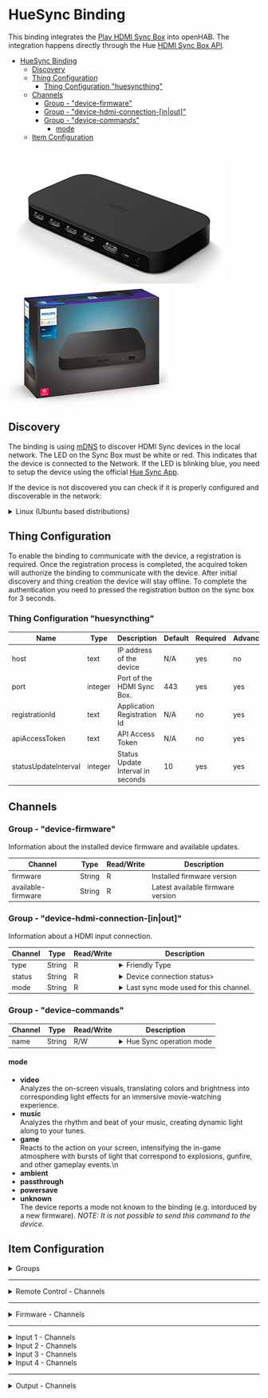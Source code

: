 # HueSync Binding

This binding integrates the [Play HDMI Sync Box](https://www.philips-hue.com/en-us/p/hue-play-hdmi-sync-box-/046677555221) into openHAB.
The integration happens directly through the Hue [HDMI Sync Box API](https://developers.meethue.com/develop/hue-entertainment/hue-hdmi-sync-box-api/).

- [HueSync Binding](#huesync-binding)
  - [Discovery](#discovery)
  - [Thing Configuration](#thing-configuration)
    - [Thing Configuration "huesyncthing"](#thing-configuration-huesyncthing)
  - [Channels](#channels)
    - [Group - "device-firmware"](#group---device-firmware)
    - [Group - "device-hdmi-connection-\[in|out\]"](#group---device-hdmi-connection-inout)
    - [Group - "device-commands"](#group---device-commands)
      - [mode](#mode)
  - [Item Configuration](#item-configuration)

<br />

![Play HDMI Sync Box](doc/bridge1.png)
![Play HDMI Sync Box](doc/bridge2.png)

<!-- 
## Supported Things

_Please describe the different supported things / devices including their ThingTypeUID within this section._
_Which different types are supported, which models were tested etc.?_
_Note that it is planned to generate some part of this based on the XML files within ```src/main/resources/OH-INF/thing``` of your binding._

- `bridge`: Short description of the Bridge, if any
- `sample`: Short description of the Thing with the ThingTypeUID `sample` 
- -->

## Discovery

The binding is using [mDNS](https://en.wikipedia.org/wiki/Multicast_DNS) to discover HDMI Sync devices in the local network.
The LED on the Sync Box must be white or red.
This indicates that the device is connected to the Network.
If the LED is blinking blue, you need to setup the device using the official [Hue Sync App](https://www.philips-hue.com/en-in/explore-hue/propositions/entertainment/hue-sync).

If the device is not discovered you can check if it is properly configured and discoverable in the network:

<details>
  <summary>Linux (Ubuntu based distributions)</summary>

```bash
$ avahi-browse --resolve _huesync._tcp 
+ wlp0s20f3 IPv4 HueSyncBox-XXXXXXXXXXX                       _huesync._tcp        local
= wlp0s20f3 IPv4 HueSyncBox-XXXXXXXXXXX                       _huesync._tcp        local
   hostname = [XXXXXXXXXXX.local]
   address = [192.168.0.12]
   port = [443]
   txt = ["name=Sync Box" "devicetype=HSB1" "uniqueid=XXXXXXXXXXX" "path=/api"]
```

</details>

## Thing Configuration

To enable the binding to communicate with the device, a registration is required.
Once the registration process is completed, the acquired token will authorize the binding to communicate with the device.
After initial discovery and thing creation the device will stay offline.
To complete the authentication you need to pressed the registration button on the sync box for 3 seconds.

<!-- _
Describe what is needed to manually configure a thing, either through the UI or via a thing-file._
_This should be mainly about its mandatory and optional configuration parameters._

_Note that it is planned to generate some part of this based on the XML files within ```src/main/resources/OH-INF/thing``` of your binding._ 
-->

### Thing Configuration "huesyncthing"

| Name                 | Type    | Description                       | Default | Required | Advanced |
| -------------------- | ------- | --------------------------------- | ------- | -------- | -------- |
| host                 | text    | IP address of the device          | N/A     | yes      | no       |
| port                 | integer | Port of the HDMI Sync Box.        | 443     | yes      | yes      |
| registrationId       | text    | Application Registration Id       | N/A     | no       | yes      |
| apiAccessToken       | text    | API Access Token                  | N/A     | no       | yes      |
| statusUpdateInterval | integer | Status Update Interval in seconds | 10      | yes      | yes      |

## Channels

### Group - "device-firmware"

Information about the installed device firmware and available updates.

| Channel            | Type   | Read/Write | Description                       |
| ------------------ | ------ | ---------- | --------------------------------- |
| firmware           | String | R          | Installed firmware version        |
| available-firmware | String | R          | Latest available firmware version |

### Group - "device-hdmi-connection-[in\|out]"

Information about a HDMI input  connection.

| Channel | Type   | Read/Write | Description                                                                                                                                                                                                                                                                                                                                                                                                            |
| ------- | ------ | ---------- | ---------------------------------------------------------------------------------------------------------------------------------------------------------------------------------------------------------------------------------------------------------------------------------------------------------------------------------------------------------------------------------------------------------------------- |
| type    | String | R          | <details><summary>Friendly Type</summary><ul><li>generic</li><li>video</li><li>game</li><li>music</li><li>xbox</li><li>playstation</li><li>nintendoswitch</li><li>phone</li><li>desktop</li><li>laptop</li><li>appletv</li><li>roku</li><li>shield</li><li>chromecast</li><li>firetv</li><li>diskplayer</li><li>settopbox</li><li>satellite</li><li>avreceiver</li><li>soundbar</li><li>hdmiswitch</li></ul></details> |
| status  | String | R          | <details><summary>Device connection status></summary><ul><li>unplugged</li><li>plugged</li><li>linked</li><li>unknown</li></ul></details>                                                                                                                                                                                                                                                                              |
| mode    | String | R          | <details><summary>Last sync mode used for this channel.</summary><ul><li>video</li><li>game</li><li>music</li></ul></details>                                                                                                                                                                                                                                                                                          |

### Group - "device-commands"

| Channel | Type   | Read/Write | Description                                                                                                                                                                                                                                                                                                                                                                                                            |
| ------- | ------ | ---------- | ---------------------------------------------------------------------------------------------------------------------------------------------------------------------------------------------------------------------------------------------------------------------------------------------------------------------------------------------------------------------------------------------------------------------- |
| name    | String | R/W        | <details><summary>Hue Sync operation mode</summary><ul><li>powersave</li><li>passthrough</li><li>video</li><li>game</li><li>music</li><li>ambient</li><li>unknown (read only)</li></ul></details>                                                                                                                                                                                                                                                                                                                                                                                            |

#### mode

- **video** <br /> Analyzes the on-screen visuals, translating colors and brightness into corresponding light effects for an immersive movie-watching experience.
- **music** <br /> Analyzes the rhythm and beat of your music, creating dynamic light along to your tunes.
- **game**  <br /> Reacts to the action on your screen, intensifying the in-game atmosphere with bursts of light that correspond to explosions, gunfire, and other gameplay events.\n
- **ambient**
- **passthrough**
- **powersave**
- **unknown** <br /> The device reports a mode not known to the binding (e.g. intorduced by a new firmware). *NOTE: It is not possible to send this command to the device.*

<!-- 
## Full Example

_Provide a full usage example based on textual configuration files._
_*.things, *.items examples are mandatory as textual configuration is well used by many users._
_*.sitemap examples are optional._  

### Thing Configuration

```java
Example thing configuration goes here.
``` 
-->

## Item Configuration

<details>
  <summary> Groups</summary>

|       |                      |                  |                           |                     |                      |     |
| ----- | -------------------- | ---------------- | ------------------------- | ------------------- | -------------------- | --- |
| Group | HueSyncBox           | "HueSyncBox"     | <iconify:mdi:tv>          |                     | ["NetworkAppliance"] |     |
| Group | HueSyncBox_Execution | "Remote Control" | <iconify:mdi:remote>      | (HueSyncBox)        | ["RemoteControl"]    |     |
| Group | HueSyncBox_Firmware  | "Firmware"       | <iconify:mdi:information> | (HueSyncBox)        | ["Point"]            |     |
| Group | HueSyncBox_Inputs    | "Inputs"         | <receiver>                | (HueSyncBox)        | ["Receiver"]         |     |
| Group | HueSyncBox_Input_1   | "Input 1"        | <iconify:mdi:hdmi-port>   | (HueSyncBox_Inputs) | ["Equipment"]        |     |
| Group | HueSyncBox_Input_2   | "Input 2"        | <iconify:mdi:hdmi-port>   | (HueSyncBox_Inputs) | ["Equipment"]        |     |
| Group | HueSyncBox_Input_3   | "Input 3"        | <iconify:mdi:hdmi-port>   | (HueSyncBox_Inputs) | ["Equipment"]        |     |
| Group | HueSyncBox_Input_4   | "Input 4"        | <iconify:mdi:hdmi-port>   | (HueSyncBox_Inputs) | ["Equipment"]        |     |
| Group | HueSyncBox_Output    | "Output"         | <iconify:mdi:tv>          | (HueSyncBox)        | ["Screen"]           |     |
</details>

---

<details>
  <summary> Remote Control - Channels</summary>

|        |                        |        |                          |                        |                                                                    |     |
| ------ | ---------------------- | ------ | ------------------------ | ---------------------- | ------------------------------------------------------------------ | --- |
| String | HueSyncBox_Device_Mode | "Mode" | <iconify:mdi:multimedia> | (HueSyncBox_Execution) | { channel="huesync:huesyncthing:HueSyncBox:device-commands#mode" } |     |
</details>

---

<details>
  <summary> Firmware - Channels</summary>

|        |                                    |                           |                    |                       |              |                                                                                    |
| ------ | ---------------------------------- | ------------------------- | ------------------ | --------------------- | ------------ | ---------------------------------------------------------------------------------- |
| String | HueSyncBox_Firmware_Version        | "Firmware Version"        | <iconify:mdi:text> | (HueSyncBox_Firmware) | ["Property"] | `{ channel="huesync:huesyncthing:HueSyncBox:device-firmware#firmware" }`           |
| String | HueSyncBox_Latest_Firmware_Version | "Latest Firmware Version" | <iconify:mdi:text> | (HueSyncBox_Firmware) | ["Property"] | `{ channel="huesync:huesyncthing:HueSyncBox:device-firmware#available-firmware" }` |

</details>

---

<details>
  <summary> Input 1 - Channels</summary>

|        |                                   |                    |                          |                      |              |                                                                         |
| ------ | --------------------------------- | ------------------ | ------------------------ | -------------------- | ------------ | ----------------------------------------------------------------------- |
| String | HueSyncBox_Device_hdmi_in1_Name   | "Name - Input 1"   | <iconify:mdi:text>       | (HueSyncBox_Input_1) | ["Property"] | `{ channel="huesync:huesyncthing:HueSyncBox:device-hdmi-in-1#name" }`   |
| String | HueSyncBox_Device_hdmi_in1_Type   | "Type - Input 1"   | <iconify:mdi:devices>    | (HueSyncBox_Input_1) | ["Property"] | `{ channel="huesync:huesyncthing:HueSyncBox:device-hdmi-in-1#type" }`   |
| String | HueSyncBox_Device_hdmi_in1_Status | "Status - Input 1" | <iconify:mdi:connection> | (HueSyncBox_Input_1) | ["Property"] | `{ channel="huesync:huesyncthing:HueSyncBox:device-hdmi-in-1#status" }` |
| String | HueSyncBox_Device_hdmi_in1_Mode   | "Mode - Input 1"   | <iconify:mdi:multimedia> | (HueSyncBox_Input_1) | ["Property"] | `{ channel="huesync:huesyncthing:HueSyncBox:device-hdmi-in-1#mode" }`   |

</details>

<details>
  <summary> Input 2 - Channels</summary>

|        |                                   |                    |                          |                      |              |                                                                         |
| ------ | --------------------------------- | ------------------ | ------------------------ | -------------------- | ------------ | ----------------------------------------------------------------------- |
| String | HueSyncBox_Device_hdmi_in2_Name   | "Name - Input 2"   | <iconify:mdi:text>       | (HueSyncBox_Input_2) | ["Property"] | `{ channel="huesync:huesyncthing:HueSyncBox:device-hdmi-in-2#name" }`   |
| String | HueSyncBox_Device_hdmi_in2_Type   | "Type - Input 2"   | <iconify:mdi:devices>    | (HueSyncBox_Input_2) | ["Property"] | `{ channel="huesync:huesyncthing:HueSyncBox:device-hdmi-in-2#type" }`   |
| String | HueSyncBox_Device_hdmi_in2_Status | "Status - Input 2" | <iconify:mdi:connection> | (HueSyncBox_Input_2) | ["Property"] | `{ channel="huesync:huesyncthing:HueSyncBox:device-hdmi-in-2#status" }` |
| String | HueSyncBox_Device_hdmi_in2_Mode   | "Mode - Input 2"   | <iconify:mdi:multimedia> | (HueSyncBox_Input_2) | ["Property"] | `{ channel="huesync:huesyncthing:HueSyncBox:device-hdmi-in-2#mode" }`   |
</details>

<details>
  <summary> Input 3 - Channels</summary>

|        |                                   |                    |                          |                      |              |                                                                          |
| ------ | --------------------------------- | ------------------ | ------------------------ | -------------------- | ------------ | ------------------------------------------------------------------------ |
| String | HueSyncBox_Device_hdmi_in3_Name   | "Name - Input 3"   | <iconify:mdi:text>       | (HueSyncBox_Input_3) | ["Property"] | `{ channel="huesync:huesyncthing:HueSyncBox:device-hdmi-in-3#name" } `   |
| String | HueSyncBox_Device_hdmi_in3_Type   | "Type - Input 3"   | <iconify:mdi:devices>    | (HueSyncBox_Input_3) | ["Property"] | `{ channel="huesync:huesyncthing:HueSyncBox:device-hdmi-in-3#type" } `   |
| String | HueSyncBox_Device_hdmi_in3_Status | "Status - Input 3" | <iconify:mdi:connection> | (HueSyncBox_Input_3) | ["Property"] | `{ channel="huesync:huesyncthing:HueSyncBox:device-hdmi-in-3#status" } ` |
| String | HueSyncBox_Device_hdmi_in3_Mode   | "Mode - Input 3"   | <iconify:mdi:multimedia> | (HueSyncBox_Input_3) | ["Property"] | `{ channel="huesync:huesyncthing:HueSyncBox:device-hdmi-in-3#mode" }`    |

</details>


<details>
  <summary> Input 4 - Channels</summary>

|        |                                   |                    |                          |                      |              |                                                                          |
| ------ | --------------------------------- | ------------------ | ------------------------ | -------------------- | ------------ | ------------------------------------------------------------------------ |
| String | HueSyncBox_Device_hdmi_in4_Name   | "Name - Input 4"   | <iconify:mdi:text>       | (HueSyncBox_Input_4) | ["Property"] | `{ channel="huesync:huesyncthing:HueSyncBox:device-hdmi-in-4#name" } `   |
| String | HueSyncBox_Device_hdmi_in4_Type   | "Type - Input 4"   | <iconify:mdi:devices>    | (HueSyncBox_Input_4) | ["Property"] | `{ channel="huesync:huesyncthing:HueSyncBox:device-hdmi-in-4#type" } `   |
| String | HueSyncBox_Device_hdmi_in4_Status | "Status - Input 4" | <iconify:mdi:connection> | (HueSyncBox_Input_4) | ["Property"] | `{ channel="huesync:huesyncthing:HueSyncBox:device-hdmi-in-4#status" } ` |
| String | HueSyncBox_Device_hdmi_in4_Mode   | "Mode - Input 4"   | <iconify:mdi:multimedia> | (HueSyncBox_Input_4) | ["Property"] | `{ channel="huesync:huesyncthing:HueSyncBox:device-hdmi-in-4#mode" }`    |

</details>

---

<details>
  <summary> Output - Channels</summary>

|        |                                   |                   |                          |                     |              |                                                                         |
| ------ | --------------------------------- | ----------------- | ------------------------ | ------------------- | ------------ | ----------------------------------------------------------------------- |
| String | HueSyncBox_Device_hdmi_out_Name   | "Name - Output"   | <iconify:mdi:text>       | (HueSyncBox_Output) | ["Property"] | `{ channel="huesync:huesyncthing:HueSyncBox:device-hdmi-out#name" } `   |
| String | HueSyncBox_Device_hdmi_out_Type   | "Type - Output"   | <iconify:mdi:tv>         | (HueSyncBox_Output) | ["Property"] | `{ channel="huesync:huesyncthing:HueSyncBox:device-hdmi-out#type" } `   |
| String | HueSyncBox_Device_hdmi_out_Status | "Status - Output" | <iconify:mdi:connection> | (HueSyncBox_Output) | ["Property"] | `{ channel="huesync:huesyncthing:HueSyncBox:device-hdmi-out#status" } ` |
| String | HueSyncBox_Device_hdmi_out_Mode   | "Mode - Output"   | <iconify:mdi:multimedia> | (HueSyncBox_Output) | ["Property"] | `{ channel="huesync:huesyncthing:HueSyncBox:device-hdmi-out#mode" }`    |

</details>

<!-- 
### Sitemap Configuration

```perl
Optional Sitemap configuration goes here.
Remove this section, if not needed.
```

## Any custom content here

_Feel free to add additional sections for whatever you think should also be mentioned about your binding!_ 
-->
